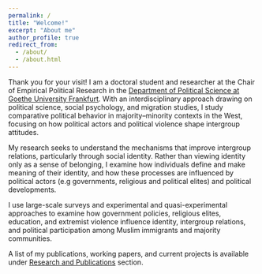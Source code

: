 ```yaml
---
permalink: /
title: "Welcome!"
excerpt: "About me"
author_profile: true
redirect_from: 
  - /about/
  - /about.html
---
```


Thank you for your visit! I am a doctoral student and researcher  at the Chair of Empirical Political Research in the [Department of Political Science at Goethe University Frankfurt](https://www.goethe-university-frankfurt.de/109358135/Osman_Suntay__M_A?locale=en). With an interdisciplinary approach drawing on political science, social psychology, and migration studies, I study comparative political behavior in majority–minority contexts in the West, focusing on how political actors and political violence shape intergroup attitudes.

My research seeks to understand the mechanisms that improve intergroup relations, particularly through social identity. Rather than viewing identity only as a sense of belonging, I examine how individuals define and make meaning of their identity, and how these processes are influenced by political actors (e.g governments, religious and political elites) and political developments.

I use large-scale surveys and experimental and quasi-experimental approaches to examine how government policies, religious elites, education, and extremist violence influence identity, intergroup relations, and political participation among Muslim immigrants and majority  communities. 

A list of my publications, working papers, and current projects is available under [Research and Publications](/publications/) section.
